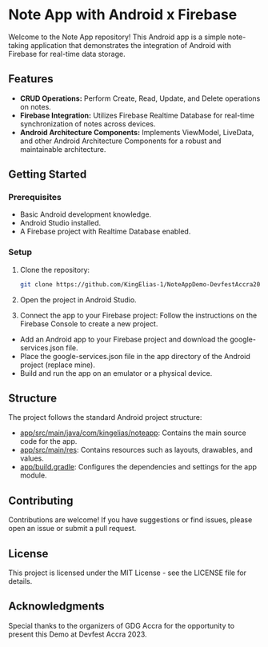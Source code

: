 # Note App with Android x Firebase

Welcome to the Note App repository! This Android app is a simple note-taking application that demonstrates the integration of Android with Firebase for real-time data storage.

## Features

- **CRUD Operations:** Perform Create, Read, Update, and Delete operations on notes.
- **Firebase Integration:** Utilizes Firebase Realtime Database for real-time synchronization of notes across devices.
- **Android Architecture Components:** Implements ViewModel, LiveData, and other Android Architecture Components for a robust and maintainable architecture.

## Getting Started

### Prerequisites

- Basic Android development knowledge.
- Android Studio installed.
- A Firebase project with Realtime Database enabled.

### Setup

1. Clone the repository:

   ```bash
   git clone https://github.com/KingElias-1/NoteAppDemo-DevfestAccra2023.git

2. Open the project in Android Studio.

3. Connect the app to your Firebase project: Follow the instructions on the Firebase Console to create a new project.
- Add an Android app to your Firebase project and download the google-services.json file.
- Place the google-services.json file in the app directory of the Android project (replace mine).
- Build and run the app on an emulator or a physical device.

## Structure
The project follows the standard Android project structure:

- [app/src/main/java/com/kingelias/noteapp](./app/src/main/java/com/kingelias/noteapp): Contains the main source code for the app.
- [app/src/main/res](.app/src/main/res): Contains resources such as layouts, drawables, and values.
- [app/build.gradle](.app/build.gradle): Configures the dependencies and settings for the app module.

## Contributing
Contributions are welcome! If you have suggestions or find issues, please open an issue or submit a pull request.

## License
This project is licensed under the MIT License - see the LICENSE file for details.

## Acknowledgments
Special thanks to the organizers of GDG Accra for the opportunity to present this Demo at Devfest Accra 2023.
